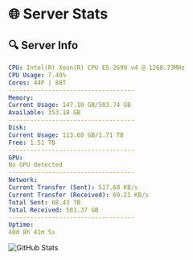 # 🌐 Server Stats
## 🔍 Server Info
```yaml
CPU: Intel(R) Xeon(R) CPU E5-2699 v4 @ 1268.73MHz
CPU Usage: 7.40%
Cores: 44P | 88T
-----------------------------------
Memory:
Current Usage: 147.10 GB/503.74 GB
Available: 353.18 GB
-----------------------------------
Disk:
Current Usage: 113.68 GB/1.71 TB
Free: 1.51 TB
-----------------------------------
GPU:
No GPU detected
-----------------------------------
Network:
Current Transfer (Sent): 517.60 KB/s
Current Transfer (Received): 69.21 KB/s
Total Sent: 68.43 TB
Total Received: 581.37 GB
-----------------------------------
Uptime:
40d 8h 41m 5s
```
![GitHub Stats](https://img.shields.io/badge/Updated-2025-04-17_06:03:54-blue)
